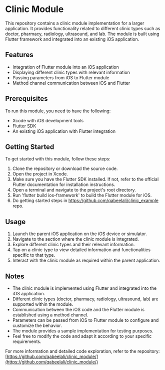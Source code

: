 # Clinic Module

This repository contains a clinic module implementation for a larger application. It provides functionality related to different clinic types such as doctor, pharmacy, radiology, ultrasound, and lab. The module is built using Flutter framework and integrated into an existing iOS application.

## Features

- Integration of Flutter module into an iOS application
- Displaying different clinic types with relevant information
- Passing parameters from iOS to Flutter module
- Method channel communication between iOS and Flutter

## Prerequisites

To run this module, you need to have the following:

- Xcode with iOS development tools
- Flutter SDK
- An existing iOS application with Flutter integration

## Getting Started

To get started with this module, follow these steps:

1. Clone the repository or download the source code.
2. Open the project in Xcode.
3. Make sure you have the Flutter SDK installed. If not, refer to the official Flutter documentation for installation instructions.
4. Open a terminal and navigate to the project's root directory.
5. Run 'flutter build ios-framework' to build the Flutter module for iOS.
6. Do getting started steps in https://github.com/qabeelali/clinic_example repo.

## Usage

1. Launch the parent iOS application on the iOS device or simulator.
2. Navigate to the section where the clinic module is integrated.
3. Explore different clinic types and their relevant information.
4. Tap on a clinic type to view detailed information and functionalities specific to that type.
5. Interact with the clinic module as required within the parent application.

## Notes

- The clinic module is implemented using Flutter and integrated into the iOS application.
- Different clinic types (doctor, pharmacy, radiology, ultrasound, lab) are supported within the module.
- Communication between the iOS code and the Flutter module is established using a method channel.
- Parameters can be passed from iOS to Flutter module to configure and customize the behavior.
- The module provides a sample implementation for testing purposes.
- Feel free to modify the code and adapt it according to your specific requirements.

For more information and detailed code exploration, refer to the repository: [https://github.com/qabeelali/clinic_module/](https://github.com/qabeelali/clinic_module/)
